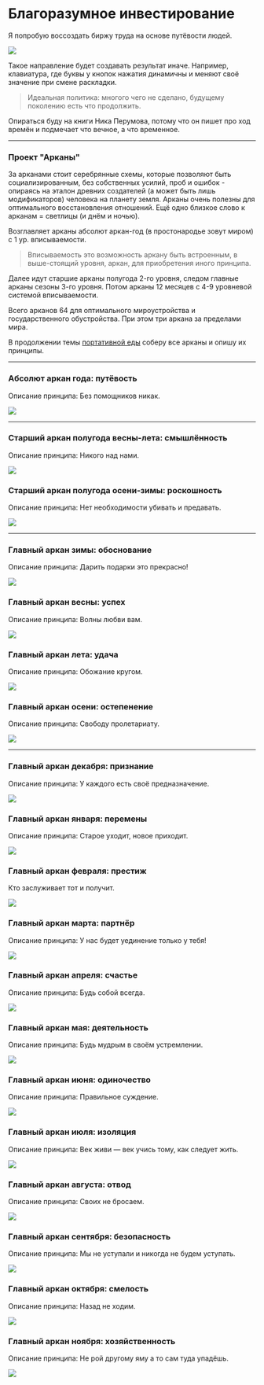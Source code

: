 # Благоразумное инвестирование

Я попробую воссоздать биржу труда на основе путёвости людей.

![](./Картинки/back20.jpg)

Такое направление будет создавать результат иначе. Например, клавиатура, где буквы у кнопок нажатия динамичны и меняют своё значение при смене раскладки.

> Идеальная политика: многого чего не сделано, будущему поколению есть что продолжить.

Опираться буду на книги Ника Перумова, потому что он пишет про ход времён и подмечает что вечное, а что временное.

---------------------------------

### Проект "Арканы"

За арканами стоит серебрянные схемы, которые позволяют быть социализированным, без собственных усилий, проб и ошибок - опираясь на эталон древних создателей (а может быть лишь модификаторов) человека на планету земля. Арканы очень полезны для оптимального восстановления отношений. Ещё одно близкое слово к арканам = светлицы (и днём и ночью).

Возглавляет арканы абсолют аркан-год (в простонародье зовут миром) с 1 ур. вписываемости. 

> Вписываемость это возможность аркану быть встроенным, в выше-стоящий уровня, аркан, для приобретения иного принципа.

Далее идут старшие арканы полугода 2-го уровня, следом главные арканы сезоны 3-го уровня. Потом арканы 12 месяцев с 4-9 уровневой системой вписываемости. 

Всего арканов 64 для оптимального мироустройства и государственного обустройства. При этом три аркана за пределами мира.

В продолжении темы <a href="./Прототипы/Портативная еда/README.md">портативной еды</a> соберу все арканы и опишу их принципы.

<hr>

### Абсолют аркан года: путёвость

Описание принципа: Без помощников никак.

![](./Картинки/Путёвость.jpg)

<hr>

### Старший аркан полугода весны-лета: смышлённость

Описание принципа: Никого над нами.

![](./Картинки/Смышлённость2.jpg)

### Старший аркан полугода осени-зимы: роскошность

Описание принципа: Нет необходимости убивать и предавать.

![](./Картинки/Роскошность.jpg)

<hr>

### Главный аркан зимы: обоснование

Описание принципа: Дарить подарки это прекрасно!

![](./Картинки/Обоснование.jpg)
### Главный аркан весны: успех

Описание принципа: Волны любви вам.

![](./Картинки/Успех.jpg)
### Главный аркан лета: удача

Описание принципа: Обожание кругом.

![](./Картинки/Удача.jpg)
### Главный аркан осени: остепенение

Описание принципа: Свободу пролетариату.

![](./Картинки/Остепенение.jpg)

<hr>

### Главный аркан декабря: признание

Описание принципа: У каждого есть своё предназначение.

![](./Картинки/Признание.jpg)

### Главный аркан января: перемены

Описание принципа: Старое уходит, новое приходит.

![](./Картинки/Перемены.jpg)
### Главный аркан февраля: престиж

Кто заслуживает тот и получит.

![](./Картинки/Престиж.jpg)
### Главный аркан марта: партнёр

Описание принципа: У нас будет уединение только у тебя!

![](./Картинки/Партнёр.jpg)
### Главный аркан апреля: счастье

Описание принципа: Будь собой всегда.

![](./Картинки/Счастье.jpg)
### Главный аркан мая: деятельность

Описание принципа: Будь мудрым в своём устремлении.

![](./Картинки/Деятельность.jpg)
### Главный аркан июня: одиночество

Описание принципа: Правильное суждение.

![](./Картинки/Одиночество.jpg)
### Главный аркан июля: изоляция

Описание принципа: Век живи — век учись тому, как следует жить.

![](./Картинки/Изоляция.jpg)
### Главный аркан августа: отвод

Описание принципа: Своих не бросаем.

![](./Картинки/Отвод.jpg)
### Главный аркан сентября: безопасность

Описание принципа: Мы не уступали и никогда не будем уступать.

![](./Картинки/Безопасность.jpg)
### Главный аркан октября: смелость

Описание принципа: Назад не ходим.

![](./Картинки/Смелость.jpg)
### Главный аркан ноября: хозяйственность

Описание принципа: Не рой другому яму а то сам туда упадёшь.

![](./Картинки/Хозяйственность.jpg)